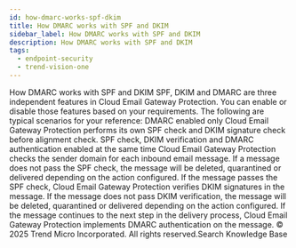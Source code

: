 ```yaml
---
id: how-dmarc-works-spf-dkim
title: How DMARC works with SPF and DKIM
sidebar_label: How DMARC works with SPF and DKIM
description: How DMARC works with SPF and DKIM
tags:
  - endpoint-security
  - trend-vision-one
---
```


 How DMARC works with SPF and DKIM SPF, DKIM and DMARC are three independent features in Cloud Email Gateway Protection. You can enable or disable those features based on your requirements. The following are typical scenarios for your reference: DMARC enabled only Cloud Email Gateway Protection performs its own SPF check and DKIM signature check before alignment check. SPF check, DKIM verification and DMARC authentication enabled at the same time Cloud Email Gateway Protection checks the sender domain for each inbound email message. If a message does not pass the SPF check, the message will be deleted, quarantined or delivered depending on the action configured. If the message passes the SPF check, Cloud Email Gateway Protection verifies DKIM signatures in the message. If the message does not pass DKIM verification, the message will be deleted, quarantined or delivered depending on the action configured. If the message continues to the next step in the delivery process, Cloud Email Gateway Protection implements DMARC authentication on the message. © 2025 Trend Micro Incorporated. All rights reserved.Search Knowledge Base